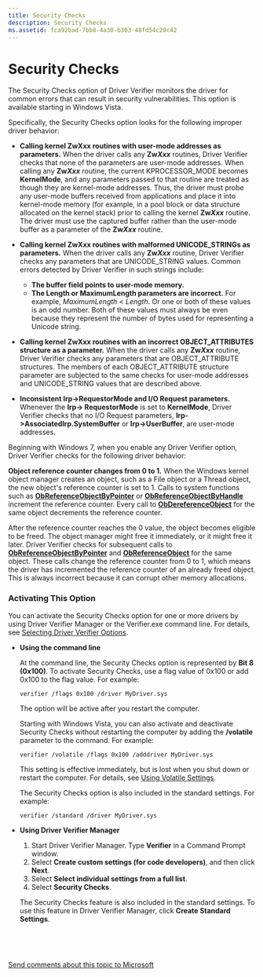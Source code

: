 ```yaml
---
title: Security Checks
description: Security Checks
ms.assetid: fca92bad-7bb8-4a30-b303-48fd54c20c42
---
```


# Security Checks


The Security Checks option of Driver Verifier monitors the driver for common errors that can result in security vulnerabilities. This option is available starting in Windows Vista.

Specifically, the Security Checks option looks for the following improper driver behavior:

-   **Calling kernel ZwXxx routines with user-mode addresses as parameters.** When the driver calls any **Zw*Xxx*** routines, Driver Verifier checks that none of the parameters are user-mode addresses. When calling any **Zw*Xxx*** routine, the current KPROCESSOR\_MODE becomes **KernelMode**, and any parameters passed to that routine are treated as though they are kernel-mode addresses. Thus, the driver must probe any user-mode buffers received from applications and place it into kernel-mode memory (for example, in a pool block or data structure allocated on the kernel stack) prior to calling the kernel **Zw*Xxx*** routine. The driver must use the captured buffer rather than the user-mode buffer as a parameter of the **Zw*Xxx*** routine.

-   **Calling kernel ZwXxx routines with malformed UNICODE\_STRINGs as parameters.** When the driver calls any **Zw*Xxx*** routine, Driver Verifier checks any parameters that are UNICODE\_STRING values. Common errors detected by Driver Verifier in such strings include:
    -   **The buffer field points to user-mode memory.**
    -   **The Length or MaximumLength parameters are incorrect.** For example, *MaximumLength* &lt; *Length*. Or one or both of these values is an odd number. Both of these values must always be even because they represent the number of bytes used for representing a Unicode string.
-   **Calling kernel ZwXxx routines with an incorrect OBJECT\_ATTRIBUTES structure as a parameter.** When the driver calls any **Zw*Xxx*** routine, Driver Verifier checks any parameters that are OBJECT\_ATTRIBUTE structures. The members of each OBJECT\_ATTRIBUTE structure parameter are subjected to the same checks for user-mode addresses and UNICODE\_STRING values that are described above.

-   **Inconsistent Irp-&gt;RequestorMode and I/O Request parameters.** Whenever the **Irp-&gt; RequestorMode** is set to **KernelMode**, Driver Verifier checks that no I/O Request parameters, **Irp-&gt;AssociatedIrp.SystemBuffer** or **Irp-&gt;UserBuffer**, are user-mode addresses.

Beginning with Windows 7, when you enable any Driver Verifier option, Driver Verifier checks for the following driver behavior:

**Object reference counter changes from 0 to 1.**
When the Windows kernel object manager creates an object, such as a File object or a Thread object, the new object's reference counter is set to 1. Calls to system functions such as [**ObReferenceObjectByPointer**](https://msdn.microsoft.com/library/windows/hardware/ff558686) or [**ObReferenceObjectByHandle**](https://msdn.microsoft.com/library/windows/hardware/ff558679) increment the reference counter. Every call to [**ObDereferenceObject**](https://msdn.microsoft.com/library/windows/hardware/ff557724) for the same object decrements the reference counter.

After the reference counter reaches the 0 value, the object becomes eligible to be freed. The object manager might free it immediately, or it might free it later. Driver Verifier checks for subsequent calls to [**ObReferenceObjectByPointer**](https://msdn.microsoft.com/library/windows/hardware/ff558686) and [**ObReferenceObject**](https://msdn.microsoft.com/library/windows/hardware/ff558678) for the same object. These calls change the reference counter from 0 to 1, which means the driver has incremented the reference counter of an already freed object. This is always incorrect because it can corrupt other memory allocations.

### <span id="activating_this_option"></span><span id="ACTIVATING_THIS_OPTION"></span>Activating This Option

You can activate the Security Checks option for one or more drivers by using Driver Verifier Manager or the Verifier.exe command line. For details, see [Selecting Driver Verifier Options](selecting-driver-verifier-options.md).

-   **Using the command line**

    At the command line, the Security Checks option is represented by **Bit 8 (0x100)**. To activate Security Checks, use a flag value of 0x100 or add 0x100 to the flag value. For example:

    ```
    verifier /flags 0x100 /driver MyDriver.sys
    ```

    The option will be active after you restart the computer.

    Starting with Windows Vista, you can also activate and deactivate Security Checks without restarting the computer by adding the **/volatile** parameter to the command. For example:

    ```
    verifier /volatile /flags 0x100 /adddriver MyDriver.sys
    ```

    This setting is effective immediately, but is lost when you shut down or restart the computer. For details, see [Using Volatile Settings](using-volatile-settings.md).

    The Security Checks option is also included in the standard settings. For example:

    ```
    verifier /standard /driver MyDriver.sys
    ```

-   **Using Driver Verifier Manager**

    1.  Start Driver Verifier Manager. Type **Verifier** in a Command Prompt window.
    2.  Select **Create custom settings (for code developers)**, and then click **Next**.
    3.  Select **Select individual settings from a full list**.
    4.  Select **Security Checks**.

    The Security Checks feature is also included in the standard settings. To use this feature in Driver Verifier Manager, click **Create Standard Settings**.

 

 

[Send comments about this topic to Microsoft](mailto:wsddocfb@microsoft.com?subject=Documentation%20feedback%20[devtest\devtest]:%20Security%20Checks%20%20RELEASE:%20%2811/17/2016%29&body=%0A%0APRIVACY%20STATEMENT%0A%0AWe%20use%20your%20feedback%20to%20improve%20the%20documentation.%20We%20don't%20use%20your%20email%20address%20for%20any%20other%20purpose,%20and%20we'll%20remove%20your%20email%20address%20from%20our%20system%20after%20the%20issue%20that%20you're%20reporting%20is%20fixed.%20While%20we're%20working%20to%20fix%20this%20issue,%20we%20might%20send%20you%20an%20email%20message%20to%20ask%20for%20more%20info.%20Later,%20we%20might%20also%20send%20you%20an%20email%20message%20to%20let%20you%20know%20that%20we've%20addressed%20your%20feedback.%0A%0AFor%20more%20info%20about%20Microsoft's%20privacy%20policy,%20see%20http://privacy.microsoft.com/default.aspx. "Send comments about this topic to Microsoft")




